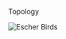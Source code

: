 Topology

![Escher Birds](https://github.com/user-attachments/assets/73c6804f-5ef9-4ab7-9041-27f67d35eb33)
